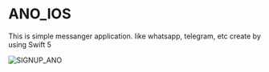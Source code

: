 # ANO_IOS

This is simple messanger application. like whatsapp, telegram, etc
create by using Swift 5 


![SIGNUP_ANO](https://user-images.githubusercontent.com/77404811/236195777-ee10538a-ab31-4a15-aa7e-023c3af8c7a8.png)
